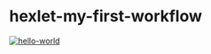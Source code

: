# hexlet-my-first-workflow

[![hello-world](https://github.com/evg671ZXC/hexlet-my-first-workflow/actions/workflows/hello-world.yml/badge.svg)](https://github.com/evg671ZXC/hexlet-my-first-workflow/actions/workflows/hello-world.yml)